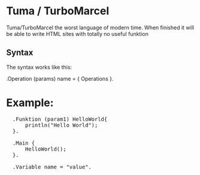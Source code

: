 # Tuma / TurboMarcel
Tuma/TurboMarcel the worst language of modern time.
When finished it will be able to write HTML sites with totally no useful funktion

## Syntax
The syntax works like this:

.Operation (params) name = {
  Operations
}.

# Example:
<pre>
  .Funktion (param1) HelloWorld{  
      println("Hello World");  
  }.

  .Main {  
      HelloWorld();  
  }.

  .Variable name = "value".
</pre>
